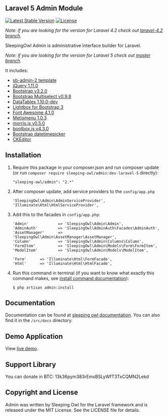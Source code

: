 ## Laravel 5 Admin Module

[![Latest Stable Version](https://poser.pugx.org/sleeping-owl/admin/v/stable.svg)](https://packagist.org/packages/sleeping-owl/admin)
[![License](https://poser.pugx.org/sleeping-owl/admin/license.svg)](https://packagist.org/packages/sleeping-owl/admin)

*Note: if you are looking for the version for Laravel 4.2 check out [laravel-4.2 branch](https://github.com/sleeping-owl/admin/tree/laravel-4.2).*

SleepingOwl Admin is administrative interface builder for Laravel.

*Note: if you are looking for the version for Laravel 5 check out [master branch](https://github.com/sleeping-owl/admin).* 

It includes:

 - [sb-admin-2 template](http://startbootstrap.com/template-overviews/sb-admin-2/)
 - [jQuery 1.11.0](http://jquery.org)
 - [Bootstrap v3.2.0](http://getbootstrap.com)
 - [Bootstrap Multiselect v0.9.8](https://github.com/davidstutz/bootstrap-multiselect)
 - [DataTables 1.10.0-dev](http://www.sprymedia.co.uk)
 - [Lightbox for Bootstrap 3](https://github.com/ashleydw/lightbox)
 - [Font Awesome 4.1.0](http://fontawesome.io)
 - [Metismenu 1.0.3](https://github.com/onokumus/metisMenu)
 - [morris.js v0.5.0]()
 - [bootbox.js v4.3.0](http://bootboxjs.com)
 - [Bootstrap datetimepicker](http://eonasdan.github.io/bootstrap-datetimepicker/)
 - [CKEditor](http://ckeditor.com)

## Installation

 1. Require this package in your composer.json and run composer update (or run `composer require sleeping-owl/admin:dev-laravel-5` directly):

		"sleeping-owl/admin": "2.*"

 2. After composer update, add service providers to the `config/app.php`

	    'SleepingOwl\Admin\AdminServiceProvider',
	    'Illuminate\Html\HtmlServiceProvider',

 3. Add this to the facades in `config/app.php`:

		'Admin'				=> 'SleepingOwl\Admin\Admin',
		'AdminAuth'			=> 'SleepingOwl\AdminAuth\Facades\AdminAuth',
		'AssetManager' 		=> 'SleepingOwl\Admin\AssetManager\AssetManager',
		'Column'   			=> 'SleepingOwl\Admin\Columns\Column',
		'FormItem' 			=> 'SleepingOwl\Admin\Models\Form\FormItem',
		'ModelItem'			=> 'SleepingOwl\Admin\Models\ModelItem',
		
		'Form'      => 'Illuminate\Html\FormFacade',
		'Html'      => 'Illuminate\Html\HtmlFacade',

 4. Run this command in terminal (if you want to know what exactly this command makes, see [install command documentation](http://sleeping-owl.github.io/en/Commands/Install.html)):

		$ php artisan admin:install

## Documentation

Documentation can be found at [sleeping owl documentation](http://sleeping-owl.github.io).
You can also find it in the `/src/docs` directory.

## Demo Application

View [live demo](http://sleeping-owl-admin-demo.gopagoda.com).

## Support Library

You can donate in BTC: 13k36pym383rEmsBSLyWfT3TxCQMN2Lekd

## Copyright and License

Admin was written by Sleeping Owl for the Laravel framework and is released under the MIT License. See the LICENSE file for details.
